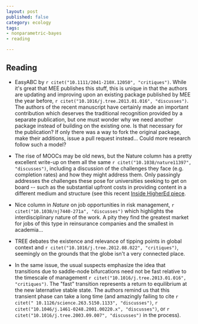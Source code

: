 ```yaml
---
layout: post
published: false
category: ecology
tags: 
- nonparametric-bayes
- reading 

---
```






## Reading

* EasyABC by `r citet("10.1111/2041-210X.12050", "critiques")`.  While it's great that MEE publishes this stuff, this is unique in that the authors are updating and improving upon an existing package published by MEE the year before, `r citet("10.1016/j.tree.2013.01.016", "discusses")`. The authors of the recent manuscript have certainly made an important contribution which deserves the traditional recognition provided by a separate publication, but one must wonder why we need another package instead of building on the existing one.  Is that necessary for the publication?  If only there was a way to fork the original package, make their additions, issue a pull request instead...  Could more research follow such a model?

* The rise of MOOCs may be old news, but the Nature column has a pretty excellent write-up on them all the same `r citet("10.1038/nature11397", "discusses")`, including a discussion of the challenges they face (e.g. completion rates) and how they might address them.  Only passingly addresses the challenges these pose for universities seeking to get on board -- such as the substantial upfront costs in providing content in a different medium and structure (see this recent [Inside HigherEd piece](http://www.insidehighered.com/blogs/technology-and-learning/why-moocs-may-drive-higher-ed-costs).  
* Nice column in *Nature* on job opportunities in risk management, `r citet("10.1038/nj7440-271a", "discusses")` which highlights the interdisciplinary nature of the work.  A pity they find the greatest market for jobs of this type in reinsurance companies and the smallest in academia...

* TREE debates the existence and relevance of tipping points in global context and `r citet("10.1016/j.tree.2012.08.022", "critiques")`, seemingly on the grounds that the globe isn't a very connected place.    
* In the same issue, the usual suspects emphasize the idea that transitions due to saddle-node bifurcations need not be fast relative to the timescale of management `r citet("10.1016/j.tree.2013.01.016", "critiques")`.  The "fast" transition represents a return to equilibrium at the new laternative stable state.  The authors remind us that this transient phase can take a long time (and amazingly failing to cite `r citet(" 10.1126/science.263.5150.1133", "discusses")`, `r citet("10.1046/j.1461-0248.2001.00220.x", "discusses")`, or `r citet("10.1016/j.tree.2003.09.007", "discusses")` in the process).  
